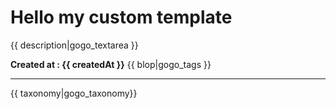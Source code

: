 Hello my custom template
===================

{{ description|gogo_textarea }}

**Created at : {{ createdAt }}**
{{ blop|gogo_tags }}
_________________

{{ taxonomy|gogo_taxonomy}}